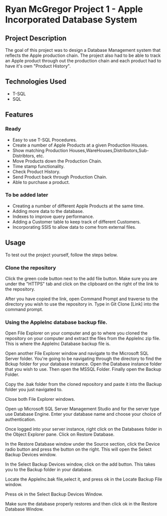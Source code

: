 # Ryan McGregor Project 1 - Apple  Incorporated Database System

## Project Description

The goal of this project was to design a Database Management system that reflects the Apple production chain. The project also had to be able to track an Apple product through out the production chain and each product had to have it's own "Product History". 

## Technologies Used

* T-SQL
* SQL

## Features

### Ready
* Easy to use T-SQL Procedures.
* Create a number of Apple Products at a given Production Houses.
* Show matching Production Houses,WareHouses,Distributors,Sub-Distribtors, etc.
* Move Products down the Production Chain.
* Time stamp functionality.
* Check Product History.
* Send Product back through Production Chain.
* Able to purchase a product.

### To be added later
* Creating a number of different Apple Products at the same time.
* Adding more data to the database.
* Indexes to improve query performance.
* Adding a Customer table to keep track of different Customers.
* Incorporating SSIS to allow data to come from external files.

## Usage
To test out the project yourself, follow the steps below.

### Clone the repository
Click the green code button next to the add file button. Make sure you are under the "HTTPS" tab and click on the clipboard on the right of the link to the repository.

After you have copied the link, open Command Prompt and traverse to the directory you wish to use the repository in. Type in Git Clone [Link] into the command prompt.

### Using the AppleInc database backup file.
Open File Explorer on your computer and go to where you cloned the repository on your computer and extract the files from the AppleInc zip file. This is where the AppleInc Database backup file is.

Open another File Explorer window and navigate to the Microsoft SQL Server folder. You're going to be navigating through the directory to find the Bckup folder for your database instance. Open the Database instance folder that you wish to use. Then open the MSSQL Folder. Finally open the Backup Folder.

Copy the .bak folder from the cloned repository and paste it into the Backup folder you just navigated to.

Close both File Explorer windows.

Open up Microsoft SQL Server Management Studio and for the server type use Database Engine. Enter your database name and choose your choice of authentication.

Once logged into your server instance, right click on the Databases folder in the Object Explorer pane. Click on Restore Database.

In the Restore Database window under the Source section, click the Device radio button and press the button on the right. This will open the Select Backup Devices window.

In the Select Backup Devices window, click on the add button. This takes you to the Backup folder in your database.

Locate the AppleInc.bak file,select it, and press ok in the Locate Backup File window.

Press ok in the Select Backup Devices Window.

Make sure the database properly restores and then click ok in the Restore Database Window.







